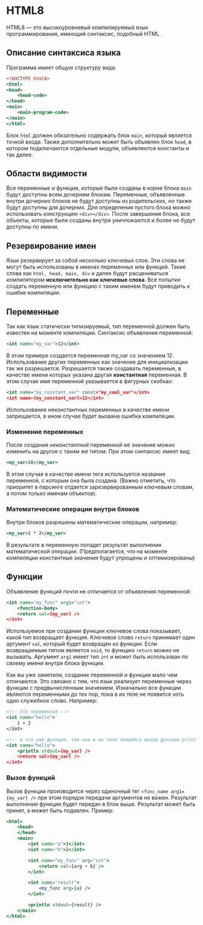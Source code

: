 # HTML8
HTML8 — это высокоуровневый компилируемый язык программирования, имеющий синтаксис, подобный HTML.

## Описание синтаксиса языка

Программа имеет общую структуру вида:
```xml
<!DOCTYPE html8>
<html>
<head>
    <head-code>
</head>
<main>
    <main-program-code>
</main>
</html>
```

Блок `html` должен обязательно содержать блок `main`, который является точкой входа. Также дополнительно может быть объявлен блок `head`, в котором подключаются отдельные модули, объявляются константы и так далее.

## Области видимости
Все переменные и функции, которые были созданы в корне блока `main` будут доступны всем дочерним блокам. Переменные, объявленные внутри дочерних блоков не будут доступны из родительских, но также будут доступны для дочерних. Для определения пустого блока можно использовать конструкцию `<div></div>`. После завершения блока, все объекты, которые были созданы внутри уничтожаются и более не будут доступны по имени.

## Резервирование имен
Язык резервирует за собой несколько ключевых слов. Эти слова не могут быть использованы в именах переменных или функций. Такие слова как `html, head, main, div` и далее будут расцениваться компилятором **исключительно как ключевые слова**. Все попытки создать переменную или функцию с таким именем будут приводить к ошибке компиляции.

## Переменные
Так как язык статически типизируемый, тип переменной должен быть известен на моменте компиляции. Синтаксис объявления переменной:
```xml
<int name="my_var">12</int>
```

В этом примере создается переменная my_var со значением 12. Использование других переменных как значение для инициализации так же разрешается. Разрешается также создавать переменные, в качестве имени которых указана другая **константная** переменная. В этом случае имя переменной указывается в фигурных скобках: 
```xml
<int name="my_constant_var" const>"my_cool_var"</int>
<int name={my_constant_var}>12</int>
```

Использование неконстантных переменных в качестве имени запрещается, в ином случае будет вызвана ошибка компиляции.

### Изменение переменных
После создания *неконстантной* переменной её значение можно изменить на другое с таким же типом. При этом синтаксис имеет вид:
```xml
<my_var>16</my_var>
```

В этом случае в качестве имени тега используется название переменной, с которым она была создана. (Важно отметить, что приоритет в парсинге отдается зарезервированным ключевым словам, а потом только именам объектов).

### Математические операции внутри блоков
Внутри блоков разрешены математические операции, например:
```xml
<my_var>2 * 2</my_var>
```

В результате в переменную попадет результат выполнения математической операции. (Предполагается, что на моменте компиляции константные значения будут упрощены и оптимизированы)

## Функции
Объявление функций почти не отличается от объявления переменной:
```xml
<int name="my_func" arg1="int">
    <function-body>
    <return val={my_var} />
</int>
```

Используемое при создании функции ключевое слова показывает, какой тип возвращает функция. Ключевое слово `return` принимает один аргумент `val`, который будет возвращен из функции. Если возвращаемым типом является `void`, то функцию `return` можно не вызывать.
Аргумент `arg1` имеет тип `int` и может быть использован по своему имени внутри блока функции.    

Как вы уже заметили, создание переменной и функции мало чем отличаются. Это связано с тем, что язык реализует переменные через функции с предвычисленным значением. Изначально все функции являются переменными до тех пор, пока в их теле не появится хоть одно служебное слово. Например:

```xml
<!-- Это переменная -->
<int name="hello">
    1 + 2
</int>

<!-- А это уже функция, так как в ее теле появился вызов функции println -->
<int name="hello">
    <println stdout={my_var} />
    <return val={my_var} />
</int>
```

### Вызов функций
Вызов функции производится через одиночный тег `<func_name arg1={my_var} />` при этом порядок передачи аргументов не важен. Результат выполнения функции будет передан в блок выше. Результат может быть принят, а может быть подавлен. Пример:
```jsx
<html>
    <head>
    </head>
    <main>
        <int name="a">1</int>
        <int name="b">2</int>

        <int name="my_func" arg="int">
            <return val={arg + b} />
        </int>

        <int name="result">
            <my_func arg={a} />
        </int>

        <println stdout={result} />
    </main>
</html>
```
